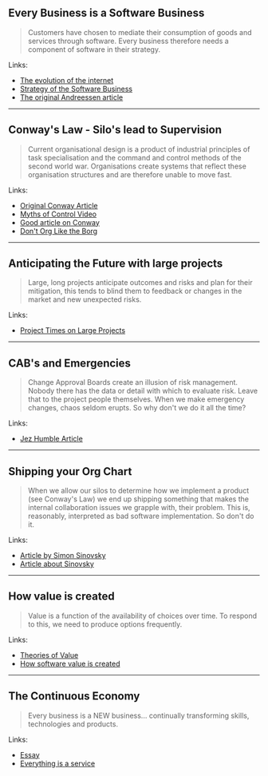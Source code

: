 
## Every Business is a Software Business
> Customers have chosen to mediate their consumption of goods and services through software. Every business therefore needs a component of software in their strategy. 

Links:
+ [The evolution of the internet](http://www.tandfonline.com/doi/full/10.1080/23738871.2016.1157619)
+ [Strategy of the Software Business](http://businessofsoftware.org/2014/12/product-strategy-saying-part-2-des-traynor-bos-usa-2014/)
+ [The original Andreessen article](http://www.wsj.com/articles/SB10001424053111903480904576512250915629460)

***

## Conway's Law - Silo's lead to Supervision
> Current organisational design is a product of industrial principles of task specialisation and the command and control methods of the second world war. Organisations create systems that reflect these organisation structures and are therefore unable to move fast. 

Links:
+ [Original Conway Article](http://www.melconway.com/Home/Committees_Paper.html)
+ [Myths of Control Video](https://youtu.be/-e5s10374JI)
+ [Good article on Conway](http://intellyx.com/2015/06/22/devops-insights-into-conways-law/)
+ [Don't Org Like the Borg](http://www.dromologue.com/post/147038199507/dont-org-like-the-borg)

***

## Anticipating the Future with large projects
> Large, long projects anticipate outcomes and risks and plan for their mitigation, this tends to blind them to feedback or changes in the market and new unexpected risks. 

Links:
+ [Project Times on Large Projects](https://www.projecttimes.com/articles/managing-complex-projects-that-are-too-large-too-long-and-too-costly.html)

***

## CAB's and Emergencies
> Change Approval Boards create an illusion of risk management. Nobody there has the data or detail with which to evaluate risk. Leave that to the project people themselves. When we make emergency changes, chaos seldom erupts. So why don't we do it all the time? 

Links:
+ [Jez Humble Article](https://continuousdelivery.com/2010/11/continuous-delivery-and-itil-change-management/)


***

## Shipping your Org Chart
> When we allow our silos to determine how we implement a product (see Conway's Law) we end up shipping something that makes the internal collaboration issues we grapple with, their problem. This is, reasonably, interpreted as bad software implementation. So don't do it.
 
Links:
+ [Article by Simon Sinovsky](https://blog.learningbyshipping.com/2013/07/30/lessons-from-org-structures/)
+ [Article about Sinovsky](http://www.innovationexcellence.com/blog/2011/01/08/dont-ship-the-org-chart/)


***

## How value is created
> Value is a function of the availability of choices over time. To respond to this, we need to produce options frequently. 

Links:
+ [Theories of Value](https://www.marxists.org/reference/subject/philosophy/help/value.htm)
+ [How software value is created](https://medium.dromologue.com/model-5-5e08dc576ab2?source=featured)

***

## The Continuous Economy
> Every business is a NEW business... continually transforming skills, technologies and products. 

Links:
+ [Essay](https://github.com/dromologue/ContinuousTransformation/blob/master/Core%20Essays/ContinuousEconomy.md)
+ [Everything is a service](https://medium.com/the-connected-company/everything-is-a-service-96e668fc1fa4#.f4xk9plad)
